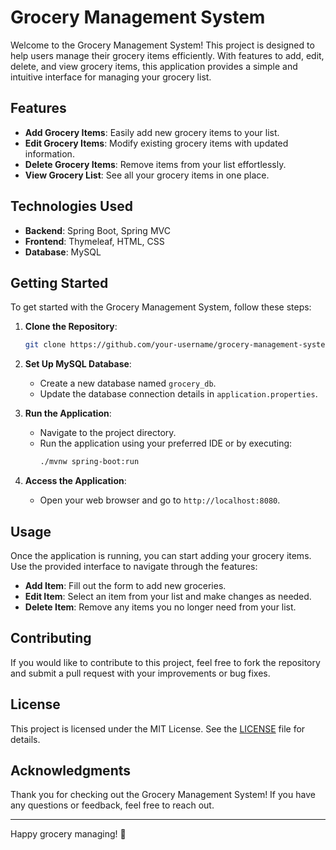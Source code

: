 # Grocery Management System

Welcome to the Grocery Management System! This project is designed to help users manage their grocery items efficiently. With features to add, edit, delete, and view grocery items, this application provides a simple and intuitive interface for managing your grocery list.

## Features

- **Add Grocery Items**: Easily add new grocery items to your list.
- **Edit Grocery Items**: Modify existing grocery items with updated information.
- **Delete Grocery Items**: Remove items from your list effortlessly.
- **View Grocery List**: See all your grocery items in one place.

## Technologies Used

- **Backend**: Spring Boot, Spring MVC
- **Frontend**: Thymeleaf, HTML, CSS
- **Database**: MySQL

## Getting Started

To get started with the Grocery Management System, follow these steps:

1. **Clone the Repository**:
   ```bash
   git clone https://github.com/your-username/grocery-management-system.git
   ```

2. **Set Up MySQL Database**:
   - Create a new database named `grocery_db`.
   - Update the database connection details in `application.properties`.

3. **Run the Application**:
   - Navigate to the project directory.
   - Run the application using your preferred IDE or by executing:
     ```bash
     ./mvnw spring-boot:run
     ```

4. **Access the Application**:
   - Open your web browser and go to `http://localhost:8080`.

## Usage

Once the application is running, you can start adding your grocery items. Use the provided interface to navigate through the features:

- **Add Item**: Fill out the form to add new groceries.
- **Edit Item**: Select an item from your list and make changes as needed.
- **Delete Item**: Remove any items you no longer need from your list.

## Contributing

If you would like to contribute to this project, feel free to fork the repository and submit a pull request with your improvements or bug fixes.

## License

This project is licensed under the MIT License. See the [LICENSE](LICENSE) file for details.

## Acknowledgments

Thank you for checking out the Grocery Management System! If you have any questions or feedback, feel free to reach out.

---

Happy grocery managing! 🛒
